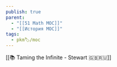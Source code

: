 ```yaml
---
publish: true
parent:
  - "[[51 Math MOC]]"
  - "[[История MOC]]"
tags:
  - pkm🏷/moc
---
```



[[📚 Taming the Infinite - Stewart 🇬🇧🇷🇺]]